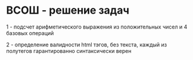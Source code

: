 # ВСОШ - решение задач

1 - подсчет арифметического выражения из положительных чисел и 4 базовых операций

2 - определение валидности html тэгов, без текста, каждый из полутегов гарантированно синтаксически верен
